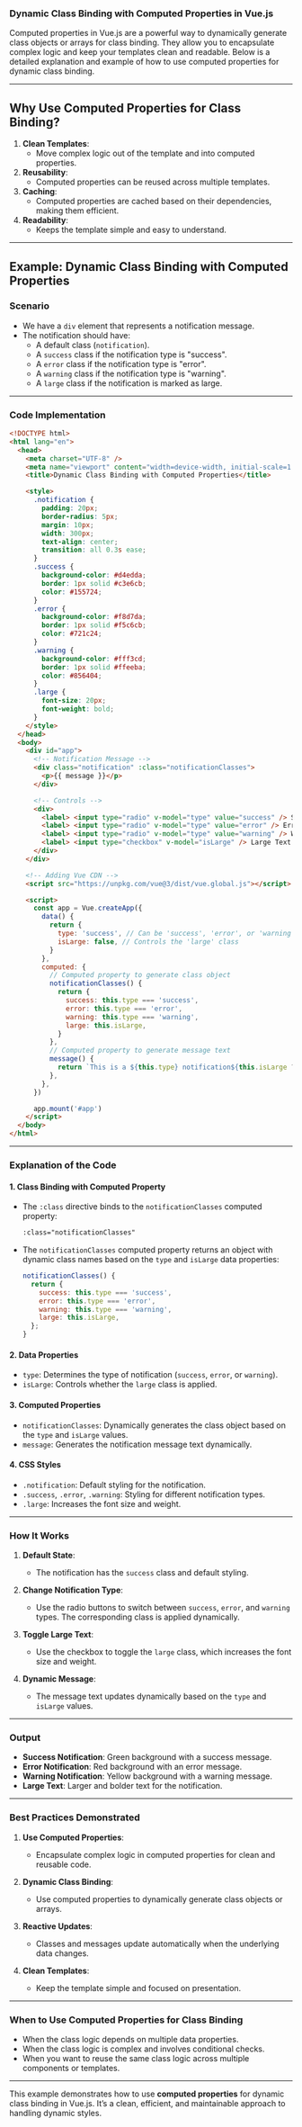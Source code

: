 ### **Dynamic Class Binding with Computed Properties in Vue.js**

Computed properties in Vue.js are a powerful way to dynamically generate class objects or arrays for class binding. They allow you to encapsulate complex logic and keep your templates clean and readable. Below is a detailed explanation and example of how to use computed properties for dynamic class binding.

---

## **Why Use Computed Properties for Class Binding?**

1. **Clean Templates**:
   - Move complex logic out of the template and into computed properties.
2. **Reusability**:
   - Computed properties can be reused across multiple templates.
3. **Caching**:
   - Computed properties are cached based on their dependencies, making them efficient.
4. **Readability**:
   - Keeps the template simple and easy to understand.

---

## **Example: Dynamic Class Binding with Computed Properties**

### **Scenario**

- We have a `div` element that represents a notification message.
- The notification should have:
  - A default class (`notification`).
  - A `success` class if the notification type is "success".
  - A `error` class if the notification type is "error".
  - A `warning` class if the notification type is "warning".
  - A `large` class if the notification is marked as large.

---

### **Code Implementation**

```html
<!DOCTYPE html>
<html lang="en">
  <head>
    <meta charset="UTF-8" />
    <meta name="viewport" content="width=device-width, initial-scale=1.0" />
    <title>Dynamic Class Binding with Computed Properties</title>

    <style>
      .notification {
        padding: 20px;
        border-radius: 5px;
        margin: 10px;
        width: 300px;
        text-align: center;
        transition: all 0.3s ease;
      }
      .success {
        background-color: #d4edda;
        border: 1px solid #c3e6cb;
        color: #155724;
      }
      .error {
        background-color: #f8d7da;
        border: 1px solid #f5c6cb;
        color: #721c24;
      }
      .warning {
        background-color: #fff3cd;
        border: 1px solid #ffeeba;
        color: #856404;
      }
      .large {
        font-size: 20px;
        font-weight: bold;
      }
    </style>
  </head>
  <body>
    <div id="app">
      <!-- Notification Message -->
      <div class="notification" :class="notificationClasses">
        <p>{{ message }}</p>
      </div>

      <!-- Controls -->
      <div>
        <label> <input type="radio" v-model="type" value="success" /> Success </label>
        <label> <input type="radio" v-model="type" value="error" /> Error </label>
        <label> <input type="radio" v-model="type" value="warning" /> Warning </label>
        <label> <input type="checkbox" v-model="isLarge" /> Large Text </label>
      </div>
    </div>

    <!-- Adding Vue CDN -->
    <script src="https://unpkg.com/vue@3/dist/vue.global.js"></script>

    <script>
      const app = Vue.createApp({
        data() {
          return {
            type: 'success', // Can be 'success', 'error', or 'warning'
            isLarge: false, // Controls the 'large' class
          }
        },
        computed: {
          // Computed property to generate class object
          notificationClasses() {
            return {
              success: this.type === 'success',
              error: this.type === 'error',
              warning: this.type === 'warning',
              large: this.isLarge,
            }
          },
          // Computed property to generate message text
          message() {
            return `This is a ${this.type} notification${this.isLarge ? ' with large text' : ''}.`
          },
        },
      })

      app.mount('#app')
    </script>
  </body>
</html>
```

---

### **Explanation of the Code**

#### **1. Class Binding with Computed Property**

- The `:class` directive binds to the `notificationClasses` computed property:
  ```html
  :class="notificationClasses"
  ```
- The `notificationClasses` computed property returns an object with dynamic class names based on the `type` and `isLarge` data properties:
  ```javascript
  notificationClasses() {
    return {
      success: this.type === 'success',
      error: this.type === 'error',
      warning: this.type === 'warning',
      large: this.isLarge,
    };
  }
  ```

#### **2. Data Properties**

- `type`: Determines the type of notification (`success`, `error`, or `warning`).
- `isLarge`: Controls whether the `large` class is applied.

#### **3. Computed Properties**

- `notificationClasses`: Dynamically generates the class object based on the `type` and `isLarge` values.
- `message`: Generates the notification message text dynamically.

#### **4. CSS Styles**

- `.notification`: Default styling for the notification.
- `.success`, `.error`, `.warning`: Styling for different notification types.
- `.large`: Increases the font size and weight.

---

### **How It Works**

1. **Default State**:

   - The notification has the `success` class and default styling.

2. **Change Notification Type**:

   - Use the radio buttons to switch between `success`, `error`, and `warning` types. The corresponding class is applied dynamically.

3. **Toggle Large Text**:

   - Use the checkbox to toggle the `large` class, which increases the font size and weight.

4. **Dynamic Message**:
   - The message text updates dynamically based on the `type` and `isLarge` values.

---

### **Output**

- **Success Notification**: Green background with a success message.
- **Error Notification**: Red background with an error message.
- **Warning Notification**: Yellow background with a warning message.
- **Large Text**: Larger and bolder text for the notification.

---

### **Best Practices Demonstrated**

1. **Use Computed Properties**:

   - Encapsulate complex logic in computed properties for clean and reusable code.

2. **Dynamic Class Binding**:

   - Use computed properties to dynamically generate class objects or arrays.

3. **Reactive Updates**:

   - Classes and messages update automatically when the underlying data changes.

4. **Clean Templates**:
   - Keep the template simple and focused on presentation.

---

### **When to Use Computed Properties for Class Binding**

- When the class logic depends on multiple data properties.
- When the class logic is complex and involves conditional checks.
- When you want to reuse the same class logic across multiple components or templates.

---

This example demonstrates how to use **computed properties** for dynamic class binding in Vue.js. It’s a clean, efficient, and maintainable approach to handling dynamic styles.
